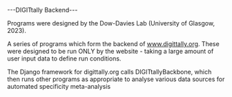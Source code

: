 ---DIGITtally Backend---

Programs were designed by the Dow-Davies Lab (University of Glasgow, 2023).


A series of programs which form the backend of www.digittally.org. These were designed to be run ONLY by the website - taking a large amount of user input data to define run conditions.

The Django framework for digittally.org calls DIGITtallyBackbone, which then runs other programs as appropriate to analyse various data sources for automated specificity meta-analysis

